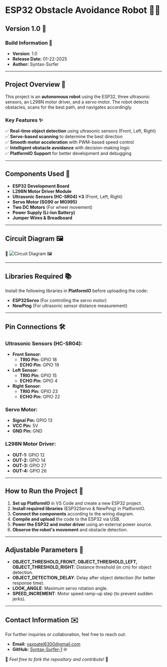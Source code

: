 # ESP32 Obstacle Avoidance Robot 🤖🚀

## Version 1.0 🏁

### Build Information 📅
- **Version:** 1.0
- **Release Date:** 01-22-2025
- **Author:** Syntax-Surfer

---

## Project Overview 🎯
This project is an **autonomous robot** using the ESP32, three ultrasonic sensors, an L298N motor driver, and a servo motor. The robot detects obstacles, scans for the best path, and navigates accordingly.

### Key Features ✨
✅ **Real-time object detection** using ultrasonic sensors (Front, Left, Right)  
✅ **Servo-based scanning** to determine the best direction  
✅ **Smooth motor acceleration** with PWM-based speed control  
✅ **Intelligent obstacle avoidance** with decision-making logic  
✅ **PlatformIO Support** for better development and debugging  

---

## Components Used 🧰
- **ESP32 Development Board**
- **L298N Motor Driver Module**
- **Ultrasonic Sensors (HC-SR04) ×3** (Front, Left, Right)
- **Servo Motor (SG90 or MG995)**
- **Two DC Motors** (For wheel movement)
- **Power Supply (Li-Ion Battery)**
- **Jumper Wires & Breadboard**

---

## Circuit Diagram 🖼️
📌 ![Circuit Diagram 🖼️](http://url/to/img.png)

---

## Libraries Required 📚
Install the following libraries in **PlatformIO** before uploading the code:
- **ESP32Servo** (For controlling the servo motor)
- **NewPing** (For ultrasonic sensor distance measurement)

---

## Pin Connections 🛠️

### **Ultrasonic Sensors (HC-SR04)**:
- **Front Sensor**:
  - **TRIG Pin:** GPIO 18
  - **ECHO Pin:** GPIO 19
- **Left Sensor**:
  - **TRIG Pin:** GPIO 15
  - **ECHO Pin:** GPIO 4
- **Right Sensor**:
  - **TRIG Pin:** GPIO 23
  - **ECHO Pin:** GPIO 22

### **Servo Motor**:
- **Signal Pin:** GPIO 13
- **VCC Pin:** 5V
- **GND Pin:** GND

### **L298N Motor Driver**:
- **OUT-1:** GPIO 12
- **OUT-2:** GPIO 14
- **OUT-3:** GPIO 27
- **OUT-4:** GPIO 26

---

## How to Run the Project 🚀
1. **Set up PlatformIO** in VS Code and create a new ESP32 project.
2. **Install required libraries** (ESP32Servo & NewPing) in PlatformIO.
3. **Connect the components** according to the wiring diagram.
4. **Compile and upload** the code to the ESP32 via USB.
5. **Power the ESP32 and motor driver** using an external power source.
6. **Observe the robot's movement** and obstacle detection.

---

## Adjustable Parameters 🔧
- **OBJECT_THRESHOLD_FRONT, OBJECT_THRESHOLD_LEFT, OBJECT_THRESHOLD_RIGHT**: Distance threshold (in cm) for object detection.
- **OBJECT_DETECTION_DELAY**: Delay after object detection (for better response time).
- **LOOK_ANGLE**: Maximum servo rotation angle.
- **SPEED_INCREMENT**: Motor speed ramp-up step (to prevent sudden jerks).

---

## Contact Information ✉️
For further inquiries or collaboration, feel free to reach out:
- **Email:** [yaxpatel6300@gmail.com](mailto:yaxpatel6300@gmail.com)
- **GitHub:** [Syntax-Surfer-1](https://github.com/Syntax-Surfer-1) 🌐

📌 *Feel free to fork the repository and contribute!* 🚀
